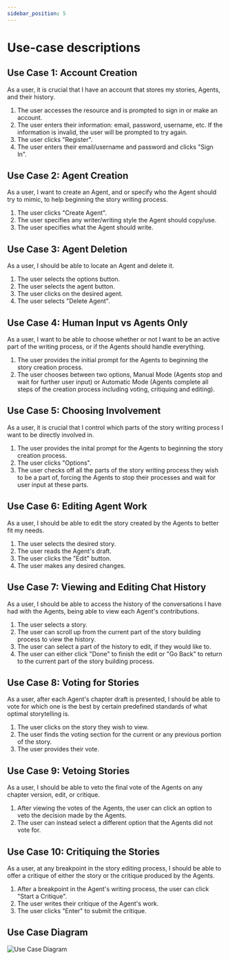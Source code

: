 ```yaml
---
sidebar_position: 5
---
```


# Use-case descriptions
## Use Case 1: Account Creation
As a user, it is crucial that I have an account that stores my stories, Agents, and their history.
1. The user accesses the resource and is prompted to sign in or make an account.
2. The user enters their information: email, password, username, etc. If the information is invalid, the user will be prompted to try again.
3. The user clicks "Register". 
4. The user enters their email/username and password and clicks "Sign In".

## Use Case 2: Agent Creation
As a user, I want to create an Agent, and or specify who the Agent should try to mimic, to help beginning the story writing process.
1. The user clicks "Create Agent".
2. The user specifies any writer/writing style the Agent should copy/use.
3. The user specifies what the Agent should write.

## Use Case 3: Agent Deletion
As a user, I should be able to locate an Agent and delete it.
1. The user selects the options button.
2. The user selects the agent button.
3. The user clicks on the desired agent.
4. The user selects "Delete Agent".

 ## Use Case 4: Human Input vs Agents Only
 As a user, I want to be able to choose whether or not I want to be an active part of the writing process, or if the Agents should handle everything.
 1. The user provides the initial prompt for the Agents to beginning the story creation process.
 2. The user chooses between two options, Manual Mode (Agents stop and wait for further user input) or Automatic Mode (Agents complete all steps of the creation process including voting, critiquing and editing).

## Use Case 5: Choosing Involvement
As a user, it is crucial that I control which parts of the story writing process I want to be directly involved in. 
1. The user provides the inital prompt for the Agents to beginning the story creation process.
2. The user clicks "Options".
3. The user checks off all the parts of the story writing process they wish to be a part of, forcing the Agents to stop their processes and wait for user input at these parts.

## Use Case 6: Editing Agent Work
As a user, I should be able to edit the story created by the Agents to better fit my needs.
1. The user selects the desired story.
2. The user reads the Agent's draft.
3. The user clicks the "Edit" button.
4. The user makes any desired changes.

## Use Case 7: Viewing and Editing Chat History
As a user, I should be able to access the history of the conversations I have had with the Agents, being able to view each Agent's contributions.
1. The user selects a story.
2. The user can scroll up from the current part of the story building process to view the history.
3. The user can select a part of the history to edit, if they would like to.
4. The user can either click "Done" to finish the edit or "Go Back" to return to the current part of the story building process.

## Use Case 8: Voting for Stories
As a user, after each Agent's chapter draft is presented, I should be able to vote for which one is the best by certain predefined standards of what optimal storytelling is.
1. The user clicks on the story they wish to view.
2. The user finds the voting section for the current or any previous portion of the story.
3. The user provides their vote.

## Use Case 9: Vetoing Stories
As a user, I should be able to veto the final vote of the Agents on any chapter version, edit, or critique.
1. After viewing the votes of the Agents, the user can click an option to veto the decision made by the Agents.
2. The user can instead select a different option that the Agents did not vote for.

## Use Case 10: Critiquing the Stories
As a user, at any breakpoint in the story editing process, I should be able to offer a critique of either the story or the critique produced by the Agents.
1. After a breakpoint in the Agent's writing process, the user can click "Start a Critique".
2. The user writes their critique of the Agent's work. 
3. The user clicks "Enter" to submit the critique.

## Use Case Diagram
![Use Case Diagram](https://github.com/user-attachments/assets/034281ac-9e7c-4f28-9019-b26aaeb3db4f)

